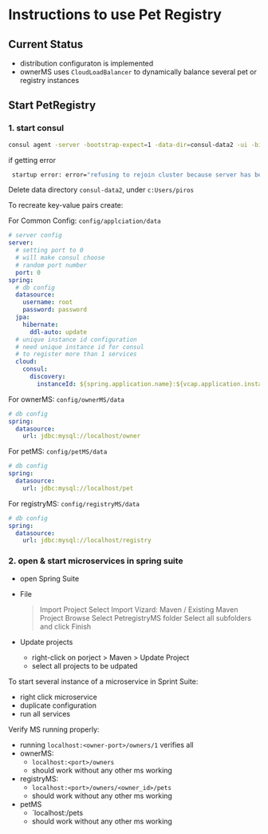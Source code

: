 # Instructions to use Pet Registry

## Current Status
- distribution configuraton is implemented
- ownerMS uses `CloudLoadBalancer` to dynamically balance several pet or registry instances


## Start PetRegistry

### 1. start consul
```bash
consul agent -server -bootstrap-expect=1 -data-dir=consul-data2 -ui -bind=192.168.254.79
```

if getting error
```bash
 startup error: error="refusing to rejoin cluster because server has been offline for more than the configured server_rejoin_age_max (168h0m0s) - consider wiping your data dir"
```
Delete data directory `consul-data2`, under `c:Users/piros`

To recreate key-value pairs create:

For Common Config:
`config/applciation/data`
```yml
# server config
server:
  # setting port to 0 
  # will make consul choose 
  # random port number
  port: 0
spring:
  # db config
  datasource:
    username: root
    password: password
  jpa:
    hibernate:
      ddl-auto: update
  # unique instance id configuration
  # need unique instance id for consul 
  # to register more than 1 services
  cloud:
    consul:
      discovery:
        instanceId: ${spring.application.name}:${vcap.application.instance_id:${spring.application.instance_id:${random.value}}}
```

For ownerMS: `config/ownerMS/data`
```yml
# db config
spring:
  datasource:
    url: jdbc:mysql://localhost/owner
```

For petMS: `config/petMS/data`
```yml
# db config
spring:
  datasource:
    url: jdbc:mysql://localhost/pet
```

For registryMS: `config/registryMS/data`
```yml
# db config
spring:
  datasource:
    url: jdbc:mysql://localhost/registry
```


### 2. open & start microservices in spring suite
- open Spring Suite
- File 
    > Import Project 
    > Select Import Vizard: Maven / Existing Maven Project
    > Browse Select PetregistryMS folder
    > Select all subfolders and click Finish

- Update projects
    - right-click on porject > Maven > Update Project
    - select all projects to be udpated

To start several instance of a microservice in Sprint Suite:
- right click microservice
- duplicate configuration
- run all services

Verify MS running properly:
- running `localhost:<owner-port>/owners/1` verifies all
- ownerMS:
  - `localhost:<port>/owners`
  - should work without any other ms working
- registryMS:
  - `localhost:<port>/owners/<owner_id>/pets` 
  - should work without any other ms working
- petMS
  - `localhost:<port>/pets
  - should work without any other ms working
